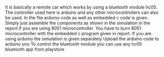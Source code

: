 It is basically a remote car which works by using a bluetooth module hc05. 
The controller used here is arduino and any other microcontrollers can also be used.
In the file arduino code as well as embedded c code is given.
Simply just assemble the components as shown in the simulation in the report if you are using 8051 microcontroller.
You have to burn 8051 microcontroller with the embedded c program given in report.
If you are using arduino the simulation is given separately 
Upload the arduino code to arduino uno
To control the bluetooth module you can use any hc05 bluetooth app from playstore
